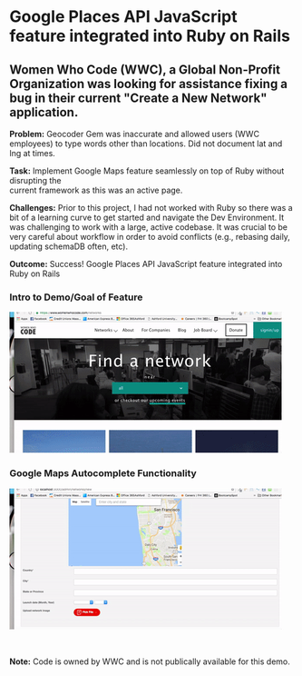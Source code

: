 
# Google Places API JavaScript feature integrated into Ruby on Rails


## Women Who Code (WWC), a Global Non-Profit Organization was looking for assistance fixing a bug in their current "Create a New Network" application.		 

**Problem:**  	Geocoder Gem was inaccurate and allowed users (WWC employees) to type 
            words other than locations.  Did not document lat and lng at times.

**Task:**       Implement Google Maps feature seamlessly on top of Ruby without disrupting the      	
            current framework as this was an active page.

**Challenges:** Prior to this project, I had not worked with Ruby so there was a bit of a learning curve to get started and navigate the Dev 			 Environment.  It was 
			challenging to work with a large, active codebase. It was crucial to be very careful about workflow in order to avoid conflicts (e.g., rebasing daily, updating schemaDB often, etc).

**Outcome:** 	Success! Google Places API JavaScript feature integrated into Ruby on Rails


### Intro to Demo/Goal of Feature
![](https://raw.githubusercontent.com/amr08/WWC-Feature/master/assets/IntroDemo.gif?token=AQcMnPhrrS1VNd5PodVcd9R-tUuIYOU5ks5YWtFRwA%3D%3D)


### Google Maps Autocomplete Functionality
![](https://raw.githubusercontent.com/amr08/WWC-Feature/master/assets/GeocodeMap.gif?token=AQcMnLYE1TVre7qAAUr76r_Y6BDn33CMks5YWtEiwA%3D%3D)

<br>

**Note:**  Code is owned by WWC and is not publically available for this demo.
